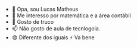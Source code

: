   - 👋 Opa, sou Lucas Matheus
- 👀 Me interesso por matemática e a área contábil
- 🌱 Gosto de truco
- 📫 Não gosto de aula de tecnlogoia.
- 😄 Diferente dos iguais
 ⚡ Va bene
<!---
LucasMatheus0000/LucasMatheus0000 is a ✨ special ✨ repository because its `README.md` (this file) appears on your GitHub profile.
You can click the Preview link to take a look at your changes.
--->
